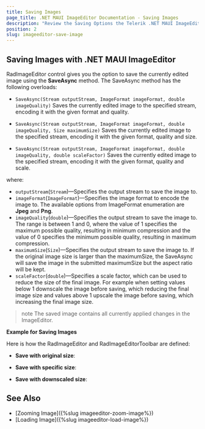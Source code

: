 ```yaml
---
title: Saving Images
page_title: .NET MAUI ImageEditor Documentation - Saving Images
description: "Review the Saving Options the Telerik .NET MAUI ImageEditor control provides."
position: 2
slug: imageeditor-save-image
---
```


## Saving Images with .NET MAUI ImageEditor

RadImageEditor control gives you the option to save the currently edited image using the **SaveAsync** method. The SaveAsync method has the following overloads:

* `SaveAsync(Stream outputStream, ImageFormat imageFormat, double imageQuality)`
Saves the currently edited image to the specified stream, encoding it with the given format and quality.

* `SaveAsync(Stream outputStream, ImageFormat imageFormat, double imageQuality, Size maximumSize)`
Saves the currently edited image to the specified stream, encoding it with the given format, quality and size.

* `SaveAsync(Stream outputStream, ImageFormat imageFormat, double imageQuality, double scaleFactor)`
Saves the currently edited image to the specified stream, encoding it with the given format, quality and scale.

where:

* `outputStream`(`Stream`)&mdash;Specifies the output stream to save the image to.
* `imageFormat`(`ImageFormat`)&mdash;Specifies the image format to encode the image to. The available options from ImageFormat enumeration are **Jpeg** and **Png**.
* `imageQuality`(`double`)&mdash;Specifies the output stream to save the image to. The range is between 1 and 0, where the value of 1 specifies the maximum possible quality, resulting in minimum compression and the value of 0 specifies the minimum possible quality, resulting in maximum compression.
* `maximumSize`(`Size`)&mdash;Specifies the output stream to save the image to. If the original image size is larger than the maximumSize, the SaveAsync will save the image in the submitted maximumSize but the aspect ratio will be kept.
* `scaleFactor`(`double`)&mdash;Specifies a scale factor, which can be used to reduce the size of the final image. For example when setting values below 1 downscale the image before saving, which reducing the final image size and values above 1 upscale the image before saving, which increasing the final image size.

>note The saved image contains all currently applied changes in the ImageEditor.

**Example for Saving Images**

Here is how the RadImageEditor and RadImageEditorToolbar are defined:

<snippet id='imageeditor-save-image'/>

* **Save with original size**:

<snippet id='imageeditor-saveimage-original'/>

* **Save with specific size**:

<snippet id='imageeditor-saveimage-specific-size'/>

* **Save with downscaled size**:

<snippet id='imageeditor-saveimage-downscaled'/>


## See Also

- [Zooming Image]({%slug imageeditor-zoom-image%})
- [Loading Image]({%slug imageeditor-load-image%})
